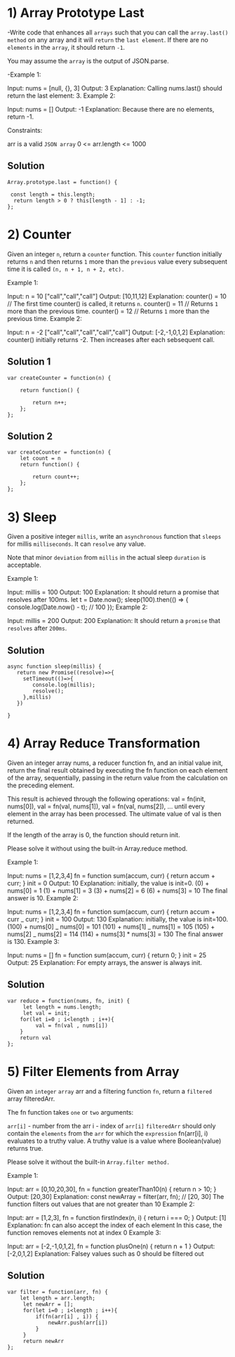 # 1) Array Prototype Last

-Write code that enhances all `arrays` such that you can call the `array.last()` `method` on any array and it will `return` the `last element`. If there are no `elements` in the `array`, it should return `-1`.

You may assume the `array` is the output of JSON.parse.

-Example 1:

Input: nums = [null, {}, 3]
Output: 3
Explanation: Calling nums.last() should return the last element: 3.
Example 2:

Input: nums = []
Output: -1
Explanation: Because there are no elements, return -1.

Constraints:

arr is a valid `JSON array`
0 <= arr.length <= 1000

## Solution

```
Array.prototype.last = function() {

 const length = this.length;
  return length > 0 ? this[length - 1] : -1;
};

```

# 2) Counter

Given an integer `n`, return a `counter` function. This `counter` function initially returns `n` and then returns `1` more than the `previous` value every subsequent time it is called `(n, n + 1, n + 2, etc).`

Example 1:

Input:
n = 10
["call","call","call"]
Output: [10,11,12]
Explanation:
counter() = 10 // The first time counter() is called, it returns `n`.
counter() = 11 // Returns `1` more than the previous time.
counter() = 12 // Returns `1` more than the previous time.
Example 2:

Input:
n = -2
["call","call","call","call","call"]
Output: [-2,-1,0,1,2]
Explanation: counter() initially returns -2. Then increases after each sebsequent call.

## Solution 1

```
var createCounter = function(n) {

    return function() {

        return n++;
    };
};

```

## Solution 2

```
var createCounter = function(n) {
    let count = n
    return function() {

        return count++;
    };
};

```

# 3) Sleep

Given a positive integer `millis`, write an `asynchronous` function that `sleeps` for millis `milliseconds`. It can `resolve` any value.

Note that minor `deviation` from `millis` in the actual sleep `duration` is acceptable.

Example 1:

Input: millis = 100
Output: 100
Explanation: It should return a promise that resolves after 100ms.
let t = Date.now();
sleep(100).then(() => {
console.log(Date.now() - t); // 100
});
Example 2:

Input: millis = 200
Output: 200
Explanation: It should return a `promise` that `resolves` after `200ms`.

## Solution

```
async function sleep(millis) {
   return new Promise((resolve)=>{
     setTimeout(()=>{
        console.log(millis);
        resolve();
     },millis)
   })

}

```

# 4) Array Reduce Transformation

Given an integer array nums, a reducer function fn, and an initial value init, return the final result obtained by executing the fn function on each element of the array, sequentially, passing in the return value from the calculation on the preceding element.

This result is achieved through the following operations: val = fn(init, nums[0]), val = fn(val, nums[1]), val = fn(val, nums[2]), ... until every element in the array has been processed. The ultimate value of val is then returned.

If the length of the array is 0, the function should return init.

Please solve it without using the built-in Array.reduce method.

Example 1:

Input:
nums = [1,2,3,4]
fn = function sum(accum, curr) { return accum + curr; }
init = 0
Output: 10
Explanation:
initially, the value is init=0.
(0) + nums[0] = 1
(1) + nums[1] = 3
(3) + nums[2] = 6
(6) + nums[3] = 10
The final answer is 10.
Example 2:

Input:
nums = [1,2,3,4]
fn = function sum(accum, curr) { return accum + curr _ curr; }
init = 100
Output: 130
Explanation:
initially, the value is init=100.
(100) + nums[0] _ nums[0] = 101
(101) + nums[1] _ nums[1] = 105
(105) + nums[2] _ nums[2] = 114
(114) + nums[3] \* nums[3] = 130
The final answer is 130.
Example 3:

Input:
nums = []
fn = function sum(accum, curr) { return 0; }
init = 25
Output: 25
Explanation: For empty arrays, the answer is always init.

## Solution

```
var reduce = function(nums, fn, init) {
     let length = nums.length;
     let val = init;
    for(let i=0 ; i<length ; i++){
         val = fn(val , nums[i])
    }
    return val
};

```

# 5) Filter Elements from Array

Given an `integer` `array` arr and a filtering function `fn`, return a `filtered` array filteredArr.

The fn function takes `one` or `two` arguments:

`arr[i]` - number from the arr
i - index of `arr[i]`
`filteredArr` should only contain the `elements` from the `arr` for which the `expression` fn(arr[i], i) evaluates to a truthy value. A truthy value is a value where Boolean(value) returns true.

Please solve it without the built-in `Array.filter method.`

Example 1:

Input: arr = [0,10,20,30], fn = function greaterThan10(n) { return n > 10; }
Output: [20,30]
Explanation:
const newArray = filter(arr, fn); // [20, 30]
The function filters out values that are not greater than 10
Example 2:

Input: arr = [1,2,3], fn = function firstIndex(n, i) { return i === 0; }
Output: [1]
Explanation:
fn can also accept the index of each element
In this case, the function removes elements not at index 0
Example 3:

Input: arr = [-2,-1,0,1,2], fn = function plusOne(n) { return n + 1 }
Output: [-2,0,1,2]
Explanation:
Falsey values such as 0 should be filtered out

## Solution

```
var filter = function(arr, fn) {
    let length = arr.length;
     let newArr = [];
     for(let i=0 ; i<length ; i++){
         if(fn(arr[i] , i)) {
             newArr.push(arr[i])
         }
     }
     return newArr
};

```

